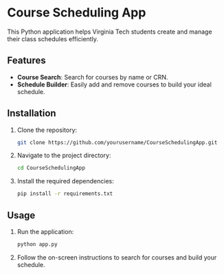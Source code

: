 # Course Scheduling App

This Python application helps Virginia Tech students create and manage their class schedules efficiently.

## Features

- **Course Search**: Search for courses by name or CRN.
- **Schedule Builder**: Easily add and remove courses to build your ideal schedule.

## Installation

1. Clone the repository:
    ```bash
    git clone https://github.com/yourusername/CourseSchedulingApp.git
    ```
2. Navigate to the project directory:
    ```bash
    cd CourseSchedulingApp
    ```
3. Install the required dependencies:
    ```bash
    pip install -r requirements.txt
    ```

## Usage

1. Run the application:
    ```bash
    python app.py
    ```
2. Follow the on-screen instructions to search for courses and build your schedule.
